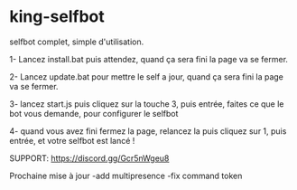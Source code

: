 # king-selfbot
selfbot complet, simple d'utilisation.

1- Lancez install.bat puis attendez, quand ça sera fini la page va se fermer.

2- Lancez update.bat pour mettre le self a jour, quand ça sera fini la page va se fermer.

3- lancez start.js puis cliquez sur la touche 3, puis entrée, faites ce que le bot vous demande, pour configurer le selfbot

4- quand vous avez fini fermez la page, relancez la puis cliquez sur 1, puis entrée, et votre selfbot est lancé !


SUPPORT: https://discord.gg/Gcr5nWgeu8


Prochaine mise à jour
-add multipresence
-fix command token
